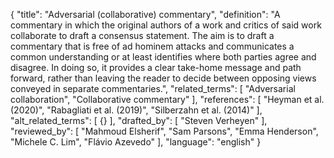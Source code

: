 {
  "title": "Adversarial (collaborative) commentary",
  "definition": "A commentary in which the original authors of a work and critics of said work collaborate to draft a consensus statement. The aim is to draft a commentary that is free of ad hominem attacks and communicates a common understanding or at least identifies where both parties agree and disagree. In doing so, it provides a clear take-home message and path forward, rather than leaving the reader to decide between opposing views conveyed in separate commentaries.",
  "related_terms": [
    "Adversarial collaboration",
    "Collaborative commentary"
  ],
  "references": [
    "Heyman et al. (2020)",
    "Rabagliati et al. (2019)",
    "Silberzahn et al. (2014)"
  ],
  "alt_related_terms": [
    {}
  ],
  "drafted_by": [
    "Steven Verheyen"
  ],
  "reviewed_by": [
    "Mahmoud Elsherif",
    "Sam Parsons",
    "Emma Henderson",
    "Michele C. Lim",
    "Flávio Azevedo"
  ],
  "language": "english"
}
